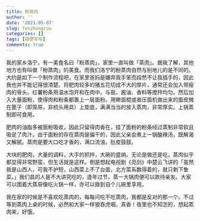```yaml
---
title: 粉蒸肉
author: ''
date: '2021-05-07'
slug: fenzhengrou
categories: []
tags: [随便写写]
comments: true
---
```

我的家乡洛宁，有一美食名曰「粉蒸肉」，家里一直叫做「蒸肉」。据我了解，其他地方也有叫做「粉蒸肉」的美食。而我们洛宁的粉蒸肉自然与别地儿的是不同的。大约是如下一个制作流程吧，在家里爸妈是嫌弃我手笨而段然不让我插手的，因此我也并不能记得很清楚。将肥肉较多的猪五花切成不大的厚片，通常还会加入带瘦肉的骨头。红薯粉条用温水泡开和在肉中，与盐、酱油、香料等搅拌均匀。然后加入大量面粉，使得肉和粉条都裹上一层面粉。用擀面棍或者压面机做出来的面皮摊在篦子（即笼屉，非梳头用具）上垫底，满满当当的放入蒸肉，非常厚实。上锅蒸制即可食用。

肥肉的油脂多被面粉吸收，因此只留得肉香在，挂了面粉的粉条经过蒸制非常软且吸足了肉汁。由于面粉的存在蒸肉是偏干的，因此父亲会煮上一锅酸辣汤，既解渴又解腻。蒸肉是要大口吃才香的，满口流油，肚皮鼓鼓。

大块的肥肉，大量的调料，大手的抓拌，大碗的盛纳。无论是做还是吃，蒸肉似乎都显得非常野蛮，但生活就是这样。倒是想起电视剧《亮剑》中楚云飞讲的「虽然我是山西人，可我不护短，山西菜上不了台面，北方菜系数得着的，就只剩下鲁菜。」我们县的人是不大讲究吃的，逢年过节，蒸一大锅肉便可以款待亲友。大家可以围着大蒸屉像吃火锅一样，亦可以擓到自个儿碗里享用。

我在家的时候是不喜欢吃蒸肉的，每每问吃不吃蒸肉，我都是反对的那一个。不过等到蒸肉上桌的时候，必然和大家一样狼吞虎咽，真香！夜里也不知怎的，想起蒸肉来，好饿。
